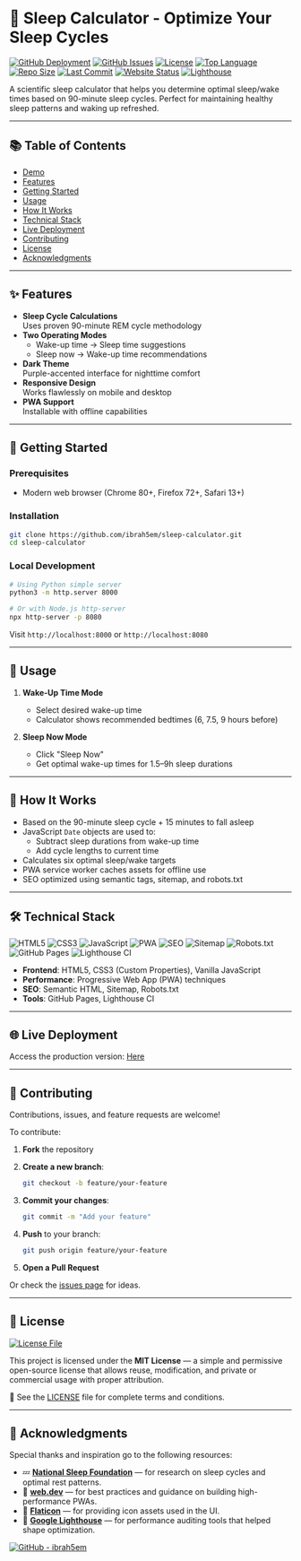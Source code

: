 # 🌙 Sleep Calculator - Optimize Your Sleep Cycles

[![GitHub Deployment](https://img.shields.io/github/deployments/ibrah5em/sleep-calculator/github-pages?label=Deployment)](https://github.com/ibrah5em/sleep-calculator/deployments)
[![GitHub Issues](https://img.shields.io/github/issues/ibrah5em/sleep-calculator)](https://github.com/ibrah5em/sleep-calculator/issues)
[![License](https://img.shields.io/badge/License-MIT-blue.svg)](LICENSE)
[![Top Language](https://img.shields.io/github/languages/top/ibrah5em/sleep-calculator)](https://github.com/ibrah5em/sleep-calculator)
[![Repo Size](https://img.shields.io/github/repo-size/ibrah5em/sleep-calculator)](https://github.com/ibrah5em/sleep-calculator)
[![Last Commit](https://img.shields.io/github/last-commit/ibrah5em/sleep-calculator)](https://github.com/ibrah5em/sleep-calculator/commits/main)
[![Website Status](https://img.shields.io/website?url=https%3A%2F%2Fibrah5em.github.io%2Fsleep-calculator&down_color=red&up_color=green&label=Website)](https://ibrah5em.github.io/sleep-calculator)
[![Lighthouse](https://img.shields.io/badge/Lighthouse-95%2F100-brightgreen?logo=lighthouse)](https://pagespeed.web.dev/report?url=https%3A%2F%2Fibrah5em.github.io%2Fsleep-calculator)

A scientific sleep calculator that helps you determine optimal sleep/wake times based on 90-minute sleep cycles. Perfect for maintaining healthy sleep patterns and waking up refreshed.

---

## 📚 Table of Contents

- [Demo](#-demo)
- [Features](#-features)
- [Getting Started](#-getting-started)
- [Usage](#-usage)
- [How It Works](#-how-it-works)
- [Technical Stack](#-technical-stack)
- [Live Deployment](#-live-deployment)
- [Contributing](#-contributing)
- [License](#-license)
- [Acknowledgments](#-acknowledgments)

---

## ✨ Features

- **Sleep Cycle Calculations**  
  Uses proven 90-minute REM cycle methodology
- **Two Operating Modes**  
  - Wake-up time → Sleep time suggestions  
  - Sleep now → Wake-up time recommendations  
- **Dark Theme**  
  Purple-accented interface for nighttime comfort
- **Responsive Design**  
  Works flawlessly on mobile and desktop
- **PWA Support**  
  Installable with offline capabilities

---

## 🚀 Getting Started

### Prerequisites
- Modern web browser (Chrome 80+, Firefox 72+, Safari 13+)

### Installation

```bash
git clone https://github.com/ibrah5em/sleep-calculator.git
cd sleep-calculator
````

### Local Development

```bash
# Using Python simple server
python3 -m http.server 8000

# Or with Node.js http-server
npx http-server -p 8080
```

Visit `http://localhost:8000` or `http://localhost:8080`

---

## 📖 Usage

1. **Wake-Up Time Mode**

   * Select desired wake-up time
   * Calculator shows recommended bedtimes (6, 7.5, 9 hours before)

2. **Sleep Now Mode**

   * Click "Sleep Now"
   * Get optimal wake-up times for 1.5–9h sleep durations

---

## 🧠 How It Works

* Based on the 90-minute sleep cycle + 15 minutes to fall asleep
* JavaScript `Date` objects are used to:
  * Subtract sleep durations from wake-up time
  * Add cycle lengths to current time
* Calculates six optimal sleep/wake targets
* PWA service worker caches assets for offline use
* SEO optimized using semantic tags, sitemap, and robots.txt

---

## 🛠 Technical Stack

![HTML5](https://img.shields.io/badge/HTML5-E34F26?logo=html5\&logoColor=white)
![CSS3](https://img.shields.io/badge/CSS3-1572B6?logo=css3\&logoColor=white)
![JavaScript](https://img.shields.io/badge/JavaScript-F7DF1E?logo=javascript\&logoColor=black)
![PWA](https://img.shields.io/badge/PWA-Progressive%20Web%20App-5A0FC8?logo=google-chrome\&logoColor=white)
![SEO](https://img.shields.io/badge/SEO-Semantic%20HTML-green?logo=html5\&logoColor=white)
![Sitemap](https://img.shields.io/badge/Sitemap-Generated-blue?logo=sitemap\&logoColor=white)
![Robots.txt](https://img.shields.io/badge/robots.txt-Valid-brightgreen)
![GitHub Pages](https://img.shields.io/badge/GitHub%20Pages-222?logo=github\&logoColor=white)
![Lighthouse CI](https://img.shields.io/badge/Lighthouse-Performance%20Audit-orange?logo=lighthouse\&logoColor=white)

* **Frontend**: HTML5, CSS3 (Custom Properties), Vanilla JavaScript
* **Performance**: Progressive Web App (PWA) techniques
* **SEO**: Semantic HTML, Sitemap, Robots.txt
* **Tools**: GitHub Pages, Lighthouse CI

---

## 🌐 Live Deployment

Access the production version: [Here](https://ibrah5em.github.io/sleep-calculator)

---

## 🤝 Contributing

Contributions, issues, and feature requests are welcome!

To contribute:

1. **Fork** the repository
2. **Create a new branch**:

   ```bash
   git checkout -b feature/your-feature
   ```
3. **Commit your changes**:

   ```bash
   git commit -m "Add your feature"
   ```
4. **Push** to your branch:

   ```bash
   git push origin feature/your-feature
   ```
   
5. **Open a Pull Request**

Or check the [issues page](https://github.com/ibrah5em/sleep-calculator/issues) for ideas.

---

## 📄 License

[![License File](https://img.shields.io/github/license/ibrah5em/sleep-calculator)](LICENSE)

This project is licensed under the **MIT License** — a simple and permissive open-source license that allows reuse, modification, and private or commercial usage with proper attribution.

📁 See the [LICENSE](LICENSE) file for complete terms and conditions.

---

## 🙏 Acknowledgments

Special thanks and inspiration go to the following resources:

* 💤 **[National Sleep Foundation](https://www.sleepfoundation.org/)** — for research on sleep cycles and optimal rest patterns.
* 📱 **[web.dev](https://web.dev/progressive-web-apps/)** — for best practices and guidance on building high-performance PWAs.
* 🎨 **[Flaticon](https://www.flaticon.com/)** — for providing icon assets used in the UI.
* 🧪 **[Google Lighthouse](https://developers.google.com/web/tools/lighthouse/)** — for performance auditing tools that helped shape optimization.

[![GitHub - ibrah5em](https://img.shields.io/badge/Maintained%20by-ibrah5em-0078D4?logo=github)](https://github.com/ibrah5em)
